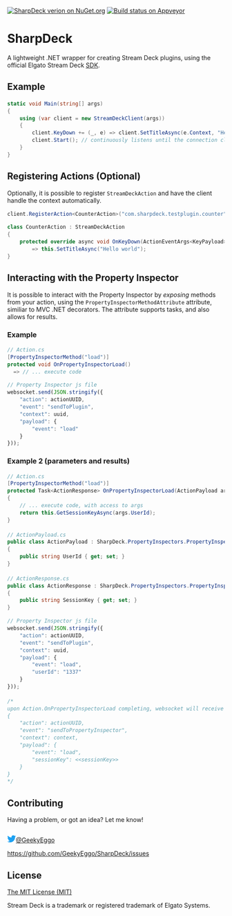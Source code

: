 [![SharpDeck verion on NuGet.org](https://img.shields.io/nuget/v/SharpDeck.svg)](https://www.nuget.org/packages/SharpDeck/) [![Build status on Appveyor](https://ci.appveyor.com/api/projects/status/fev4i9a61a7ylhyq/branch/master?svg=true)](https://ci.appveyor.com/project/GeekyEggo/SharpDeck/history)

# SharpDeck

A lightweight .NET wrapper for creating Stream Deck plugins, using the official Elgato Stream Deck [SDK](https://developer.elgato.com/documentation/stream-deck/sdk/overview).

## Example

```csharp
static void Main(string[] args)
{
    using (var client = new StreamDeckClient(args))
    {
        client.KeyDown += (_, e) => client.SetTitleAsync(e.Context, "Hello world");
        client.Start(); // continuously listens until the connection closes
    }
}
```

## Registering Actions (Optional)

Optionally, it is possible to register `StreamDeckAction` and have the client handle the context automatically.
```csharp
client.RegisterAction<CounterAction>("com.sharpdeck.testplugin.counter");
```
```csharp
class CounterAction : StreamDeckAction
{
    protected override async void OnKeyDown(ActionEventArgs<KeyPayload> args)
        => this.SetTitleAsync("Hello world");
}
```

## Interacting with the Property Inspector

It is possible to interact with the Property Inspector by _exposing_ methods from your action, using the  `PropertyInspectorMethodAttribute` attribute, similiar to MVC .NET decorators. The attribute supports tasks, and also allows for results.

### Example
```csharp
// Action.cs
[PropertyInspectorMethod("load")]
protected void OnPropertyInspectorLoad()
  => // ... execute code
```
```js
// Property Inspector js file
websocket.send(JSON.stringify({
    "action": actionUUID,
    "event": "sendToPlugin",
    "context": uuid,
    "payload": {
        "event": "load"
    }
}));
```

### Example 2 (parameters and results)
```csharp
// Action.cs
[PropertyInspectorMethod("load")]
protected Task<ActionResponse> OnPropertyInspectorLoad(ActionPayload args)
{
    // ... execute code, with access to args
    return this.GetSessionKeyAsync(args.UserId);
}

// ActionPayload.cs
public class ActionPayload : SharpDeck.PropertyInspectors.PropertyInspectorPayload
{
    public string UserId { get; set; }
}

// ActionResponse.cs
public class ActionResponse : SharpDeck.PropertyInspectors.PropertyInspectorPayload
{
    public string SessionKey { get; set; }
}
```
```js
// Property Inspector js file
websocket.send(JSON.stringify({
    "action": actionUUID,
    "event": "sendToPlugin",
    "context": uuid,
    "payload": {
        "event": "load",
        "userId": "1337"
    }
}));

/*
upon Action.OnPropertyInspectorLoad completing, websocket will receive a message with the payload data:
{
    "action": actionUUID,
    "event": "sendToPropertyInspector",
    "context": context,
    "payload": {
        "event": "load",
        "sessionKey": <<sessionKey>>
    }
}
*/
```

## Contributing

Having a problem, or got an idea? Let me know!

[![Twitter Logo](https://github.com/GeekyEggo/SharpDeck/raw/master/docs/icons/Twitter.png)@GeekyEggo](https://twitter.com/GeekyEggo)

https://github.com/GeekyEggo/SharpDeck/issues

## License

[The MIT License (MIT)](LICENSE.md)

Stream Deck is a trademark or registered trademark of Elgato Systems. 